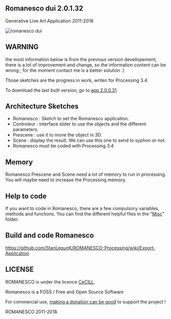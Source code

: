 ## Romanesco dui 2.0.1.32
Generative Live Art Application
2011-2018

![romanesco dui](https://www.dropbox.com/s/6lda07rkl2u8g2q/Romaneco_soft_32_18_11_5.png?dl=0)

## WARNING
the most information below is from the previous version devellopement, there is a lot of improvement and change, so the information content can be wrong ; for the moment contact me is a better solution :)

Those sketches are the progress in work, writen for Processing 3.4

To download the last built version, go to [app 2.0.0.31](http://romanescoproject.wordpress.com/download/)

## Architecture Sketches
- Romanesco : Sketch to set the Romanesco application.
- Controleur : interface slider to use the objects and the different parameters.
- Prescene : use it to move the object in 3D.
- Scene : display the result. We can use this one to send to syphon or not.
- Romanesco must be coded with Processing 3.4

## Memory
Romanesco Prescene and Scene need a lot of memory to run in processing. You will maybe need to increase the Processing memory.

## Help to code
If you want to code in Romanesco, there are a few compulsory variables, methods and functions. You can find the different helpful files in the "[Misc](./MISC)" folder.

## Build and code Romanesco
https://github.com/StanLepunK/ROMANESCO-Processing/wiki/Export-Application

## LICENSE
ROMANESCO is under the licence [CeCILL](http://www.cecill.info/licences/Licence_CeCILL_V2.1-en.html).

Romanesco is a FOSS / Free and Open Source Software

For commercial use, [making a donation can be good](http://romanescoproject.wordpress.com/download/) to support the project !

ROMANESCO 2011-2018.
